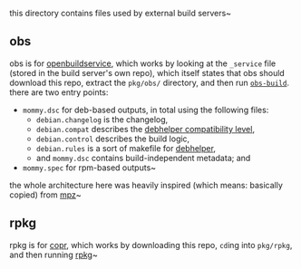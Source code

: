 this directory contains files used by external build servers~

## obs
obs is for [openbuildservice](https://build.opensuse.org/package/show/home:fwdekker:mommy/mommy), which works by looking
at the `_service` file (stored in the build server's own repo), which itself states that obs should download this repo,
extract the `pkg/obs/` directory, and then run [`obs-build`](https://github.com/openSUSE/obs-build).
there are two entry points:
* `mommy.dsc` for deb-based outputs, in total using the following files:
  * `debian.changelog` is the changelog,
  * `debian.compat` describes the
    [debhelper compatibility level](https://www.debian.org/doc/manuals/maint-guide/dother.en.html#compat),
  * `debian.control` describes the build logic,
  * `debian.rules` is a sort of makefile for
    [debhelper](https://manpages.debian.org/testing/debhelper/debhelper.7.en.html),
  * and `mommy.dsc` contains build-independent metadata; and
* `mommy.spec` for rpm-based outputs~

the whole architecture here was heavily inspired (which means: basically copied) from
[mpz](https://build.opensuse.org/package/show/home:oleg_antonyan/mpz)~

## rpkg
rpkg is for [copr](https://copr.fedorainfracloud.org/coprs/fwdekker/mommy/), which works by downloading this repo,
`cd`ing into `pkg/rpkg`, and then running [rpkg](https://pagure.io/rpkg-util)~
